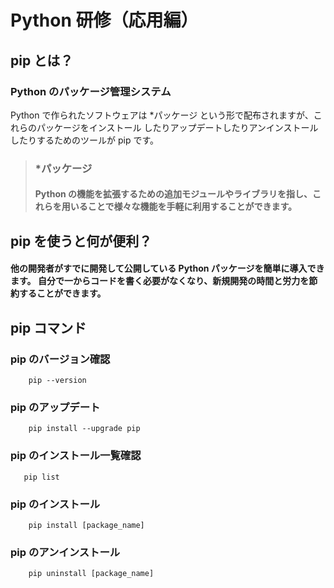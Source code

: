# Python 研修（応用編）

## pip とは？

### Python のパッケージ管理システム

Python で作られたソフトウェアは \*パッケージ という形で配布されますが、これらのパッケージをインストール したりアップデートしたりアンインストールしたりするためのツールが pip です。

> ### \*パッケージ
>
> #### Python の機能を拡張するための追加モジュールやライブラリを指し、これらを用いることで様々な機能を手軽に利用することができます。

## pip を使うと何が便利？

#### 他の開発者がすでに開発して公開している Python パッケージを簡単に導入できます。 自分で一からコードを書く必要がなくなり、新規開発の時間と労力を節約することができます。

## pip コマンド

### pip のバージョン確認

```
    pip --version
```

### pip のアップデート

```
    pip install --upgrade pip
```

### pip のインストール一覧確認

```
   pip list
```

### pip のインストール

```
    pip install [package_name]
```

### pip のアンインストール

```
    pip uninstall [package_name]
```
